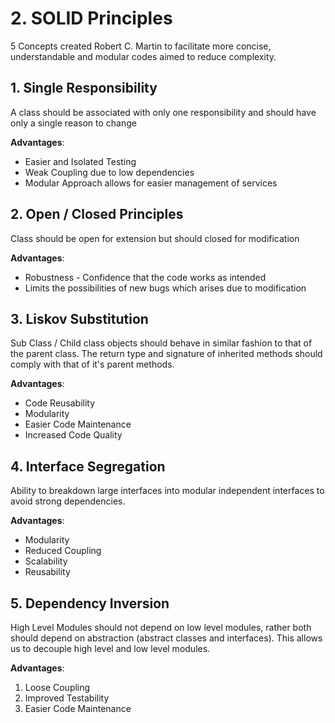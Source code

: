 # 2. SOLID Principles

5 Concepts created Robert C. Martin to facilitate more concise, understandable and modular codes aimed to reduce complexity.

## 1. Single Responsibility

A class should be  associated with only one responsibility and should have only a single reason to change

**Advantages**:  

* Easier and Isolated Testing  
* Weak Coupling due to low dependencies
* Modular Approach allows for easier management of services

## 2. Open / Closed  Principles

Class should be open for extension but should closed for modification

**Advantages**:

* Robustness - Confidence that the code works as intended
* Limits the possibilities of new bugs which arises due to modification

## 3. Liskov Substitution

Sub Class / Child class objects should behave in similar fashion to that of the parent class. The return type and signature of inherited methods should comply with that of it's parent methods.

**Advantages**:

* Code Reusability
* Modularity
* Easier Code Maintenance
* Increased Code Quality

## 4. Interface Segregation

Ability to breakdown large interfaces into modular independent interfaces to avoid strong dependencies.

**Advantages**:

* Modularity
* Reduced Coupling
* Scalability
* Reusability

## 5. Dependency Inversion

High Level Modules should not depend on low level modules, rather both should depend on abstraction (abstract classes and interfaces). This allows us to decouple high level and low level modules.

**Advantages**:

1. Loose Coupling
2. Improved Testability
3. Easier Code Maintenance